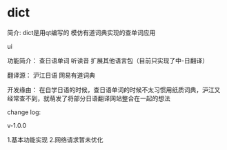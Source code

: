 # dict


简介:
dict是用qt编写的 模仿有道词典实现的查单词应用

ui




功能简介：
查日语单词 
听读音
扩展其他语言包（目前只实现了中-日翻译）

翻译源：
沪江日语
网易有道词典

开发缘由：
在自学日语的时候，查日语单词的时候不太习惯用纸质词典，沪江又经常查不到，就萌发了将部分日语翻译网站整合在一起的想法


change log:

v-1.0.0

1.基本功能实现
2.网络请求暂未优化


